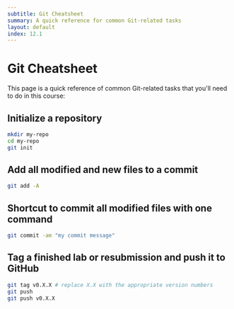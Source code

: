 ```yaml
---
subtitle: Git Cheatsheet
summary: A quick reference for common Git-related tasks
layout: default
index: 12.1
---
```


# Git Cheatsheet

This page is a quick reference of common Git-related tasks that you'll need to do in this course:

## Initialize a repository

```sh
mkdir my-repo
cd my-repo
git init
```

## Add all modified and new files to a commit

```sh
git add -A
```

## Shortcut to commit all modified files with one command

```sh
git commit -am "my commit message"
```

## Tag a finished lab or resubmission and push it to GitHub

```sh
git tag v0.X.X # replace X.X with the appropriate version numbers
git push
git push v0.X.X
```